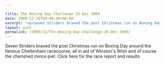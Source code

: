 ```yaml
---

title: The Boxing Day Challenge 26 Dec 2009
date: 2009-12-26T09:00:00+00:00
excerpt: "<p>Seven Striders braved the post Christmas run on Boxing Day around the famous Cheltenham racecourse, all in aid of Winston's Wish and of course the cherished mince pie!. Click here for the race report and results</p>"
layout: post
permalink: /2009/12/The-Boxing-Day-Challenge-26-Dec-2009/
---
```

Seven Striders braved the post Christmas run on Boxing Day around the famous Cheltenham racecourse, all in aid of Winston's Wish and of course the cherished mince pie!. Click here for the race report and results
